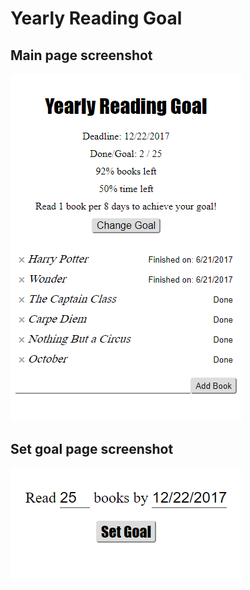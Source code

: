 # Yearly Reading Goal
## Main page screenshot
![main page](https://github.com/ml2439/ReactReduxReadingRecord/blob/master/info-image/readinggoalmain.PNG?raw=true)
## Set goal page screenshot
![goal page](https://github.com/ml2439/ReactReduxReadingRecord/blob/master/info-image/readinggoalset.PNG?raw=true)